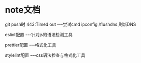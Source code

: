 # note文档

git push时 443:Timed out ---尝试cmd ipconfig /flushdns 刷新DNS

eslint配置 ---针对js的语法检测工具

prettier配置 ---格式化工具

stylelint配置 ---css语法检查与格式化工具